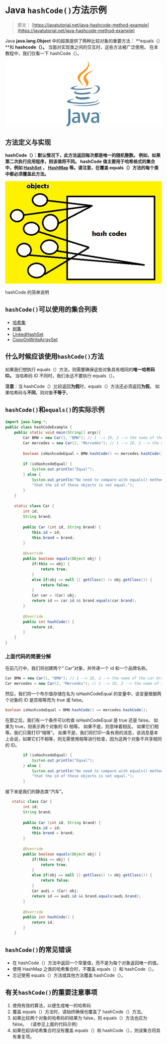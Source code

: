 # Java `hashCode()`方法示例

> 原文： [https://javatutorial.net/java-hashcode-method-example](https://javatutorial.net/java-hashcode-method-example)

Java **java.lang.Object** 中的超类提供了两种比较对象的重要方法： **equals（）**和 **hashcode（）。** 当面对实现类之间的交互时，这些方法被广泛使用。 在本教程中，我们仅看一下 hashCode（）。

![java-featured-image](img/e0db051dedc1179e7424b6d998a6a772.jpg)

## 方法定义与实现

**hashCode（）：**默认情况下，此方法返回每次都是唯一的随机整数。 例如，如果第二次执行应用程序，则该值将不同。 hashCode 值主要用于哈希格式的集合中，例如 [HashSet](https://javatutorial.net/java-hashset-example) ， [HashMap](https://javatutorial.net/java-hashmap-example) 等。请注意，在覆盖 equals（）方法的每个类中都必须覆盖此方法**。**

![Different objects are stored with different ids(or the same)](img/395f4e2a8bc926fcc4992cf6a6e7cdf9.jpg)

hashCode 的简单说明

## `hashCode()`可以使用的集合列表

*   [哈希集](https://docs.oracle.com/javase/7/docs/api/java/util/HashSet.html)
*   [树集](https://docs.oracle.com/javase/7/docs/api/java/util/TreeSet.html)
*   [LinkedHashSet](https://docs.oracle.com/javase/7/docs/api/java/util/LinkedHashSet.html)
*   [CopyOnWriteArraySet](https://docs.oracle.com/javase/8/docs/api/java/util/concurrent/CopyOnWriteArraySet.html)

## 什么时候应该使用`hashCode()`方法

如果我们想执行 equals（）方法，则需要确保这些对象具有相同的**唯一哈希码 ID。** 当哈希码 ID 不同时，我们永远不要执行 equals（）。

**注意**：当 hashCode（）比较返回**为假**时，equals（）方法还必须返回**为假**。 如果哈希码与**不同**，则对象**不等于**。

## `hashCode()`和`equals()`的实际示例

```java
import java.lang.*;
public class hashCodeExample {
    public static void main(String[] args){ 
        Car BMW = new Car(1, "BMW"); // 1 --> ID, 2 --> the name of the car brand
        Car mercedes = new Car(2, "Mercedes"); // 1 --> ID, 2 --> the name of the car brand

        boolean isHashcodeEqual = BMW.hashCode() == mercedes.hashCode();

        if (isHashcodeEqual) {
            System.out.println("Equal");
        } else {
            System.out.println("No need to compare with equals() method as it is clear " +
            "that the id of these objects is not equal.");
        }
    }

    static class Car {
        int id;
        String brand;

        public Car (int id, String brand) {
            this.id = id;
            this.brand = brand;
        }

        @Override
        public boolean equals(Object obj) {
            if(this == obj) {
                return true;
            }
            else if(obj == null || getClass() != obj.getClass()) {
                return false;
            }
            Car car = (Car) obj;
            return id == car.id && brand.equals(car.brand);
        }

        @Override
        public int hashCode() {
            return id;
        }
    }
}
```

### 上面代码的简要分解

在前几行中，我们将创建两个“ Car”对象，并传递一个 id 和一个品牌名称。

```java
Car BMW = new Car(1, "BMW"); // 1 --> ID, 2 --> the name of the car brand
Car mercedes = new Car(2, "Mercedes"); // 1 --> ID, 2 --> the name of the car brand
```

然后，我们将一个布尔值存储在名为 isHashCodeEqual 的变量中，该变量根据两个对象的 ID 是否相等而为 true 或 false。

```java
boolean isHashcodeEqual = BMW.hashCode() == mercedes.hashCode();
```

在那之后，我们有一个条件可以检查 isHashCodeEqual 是 true 还是 false。 如果为 true，则表示两个对象的 ID 相等。 如果不是，则意味着相反。 如果它们相等，我们只需打印“相等”。 如果不是，我们将打印一条有用的消息，该消息基本上会说，如果它们不相等，则无需使用相等进行检查，因为这两个对象不共享相同的 ID。

```java
        if (isHashcodeEqual) {
            System.out.println("Equal");
        } else {
            System.out.println("No need to compare with equals() method as it is clear " +
            "that the id of these objects is not equal.");
        }
```

接下来是我们的静态类“汽车”。

```java
   static class Car {
        int id;
        String brand;

        public Car (int id, String brand) {
            this.id = id;
            this.brand = brand;
        }

        @Override
        public boolean equals(Object obj) {
            if(this == obj) {
                return true;
            }
            else if(obj == null || getClass() != obj.getClass()) {
                return false;
            }
            Car audi = (Car) obj;
            return id == audi.id && brand.equals(audi.brand);
        }

        @Override
        public int hashCode() {
            return id;
        }
    }
```

## `hashCode()`的常见错误

*   在 hashCode（）方法中返回一个常量值，而不是为每个对象返回唯一的值。
*   使用 HashMap 之类的哈希集合时，不覆盖 equals（）和 hashCode（）。
*   忘记使用 equals（）方法或其他方法覆盖 hashCode（）。

## 有关`hashCode()`的重要注意事项

1.  使用有效的算法，以便生成唯一的哈希码
2.  覆盖 equals（）方法时，请始终确保也覆盖了 hashCode（）方法。
3.  如果比较两个对象的哈希码的结果为 false，则 equals（）方法也应为 false。 （请参见上面的代码示例）
4.  如果在起诉哈希集合时没有覆盖 equals（）和 hashCode（），则该集合将具有重复项。